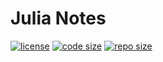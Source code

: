 # Julia Notes

[![license](https://img.shields.io/github/license/ivaquero/blog-julia)](https://github.com/ivaquero/blog-julia/blob/master/LICENSE)
[![code size](https://img.shields.io/github/languages/code-size/ivaquero/blog-julia.svg)](https://img.shields.io/github/languages/code-size/ivaquero/blog-julia.svg)
[![repo size](https://img.shields.io/github/repo-size/ivaquero/blog-julia.svg)](https://img.shields.io/github/repo-size/ivaquero/blog-julia.svg)
